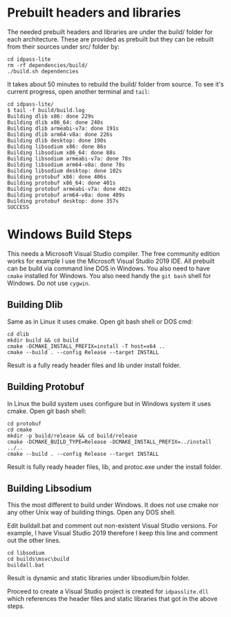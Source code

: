 # Prebuilt headers and libraries

The needed prebuilt headers and libraries are under the build/ folder for each architecture.
These are provided as prebuilt but they can be rebuilt from their sources under src/ folder
by:

```
cd idpass-lite
rm -rf dependencies/build/
./build.sh dependencies
```

It takes about 50 minutes to rebuild the build/ folder from source. To see it's current
progress, open another terminal and `tail`:

```
cd idpass-lite/
$ tail -f build/build.log
Building dlib x86: done 229s
Building dlib x86_64: done 240s
Building dlib armeabi-v7a: done 191s
Building dlib arm64-v8a: done 226s
Building dlib desktop: done 190s
Building libsodium x86: done 86s
Building libsodium x86_64: done 88s
Building libsodium armeabi-v7a: done 78s
Building libsodium arm64-v8a: done 78s
Building libsodium desktop: done 102s
Building protobuf x86: done 406s
Building protobuf x86_64: done 401s
Building protobuf armeabi-v7a: done 402s
Building protobuf arm64-v8a: done 409s
Building protobuf desktop: done 357s
SUCCESS
```

# Windows Build Steps

This needs a Microsoft Visual Studio compiler. The free community edition works
for example I use the Microsoft Visual Studio 2019 IDE. All prebuilt can be build
via command line DOS in Windows. You also need to have `cmake` installed for
Windows. You also need handy the `git bash` shell for Windows. Do not use `cygwin`.

## Building Dlib

Same as in Linux it uses cmake. Open git bash shell or DOS cmd:

```
cd dlib
mkdir build && cd build
cmake -DCMAKE_INSTALL_PREFIX=install -T host=x64 ..
cmake --build . --config Release --target INSTALL
```

Result is a fully ready header files and lib under install folder.

## Building Protobuf

In Linux the build system uses configure but in Windows system it uses cmake. 
Open git bash shell:

```
cd protobuf
cd cmake
mkdir -p build/release && cd build/release
cmake -DCMAKE_BUILD_TYPE=Release -DCMAKE_INSTALL_PREFIX=../install ../..
cmake --build . --config Release --target INSTALL
```

Result is fully ready header files, lib, and protoc.exe under the install folder.


## Building Libsodium

This the most different to build under Windows. It does not use cmake nor any other 
Unix way of building things. Open any DOS shell.

Edit buildall.bat and comment out non-existent Visual Studio versions. For example, 
I have Visual Studio 2019 therefore I keep this line and comment out the other lines.

```
cd libsodium
cd builds\msvc\build
buildall.bat
```

Result is dynamic and static libraries under libsodium/bin folder. 

Proceed to create a Visual Studio project is created for `idpasslite.dll` which 
references the header files and static libraries that got in the above steps. 
